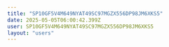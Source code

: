 ```yaml
---
title: "SP10GF5V4M649NYAT49SC97MGZX556DP98JM6XKS5"
date: 2025-05-05T06:00:42.399Z
user: SP10GF5V4M649NYAT49SC97MGZX556DP98JM6XKS5
layout: "users"
---
```

    
